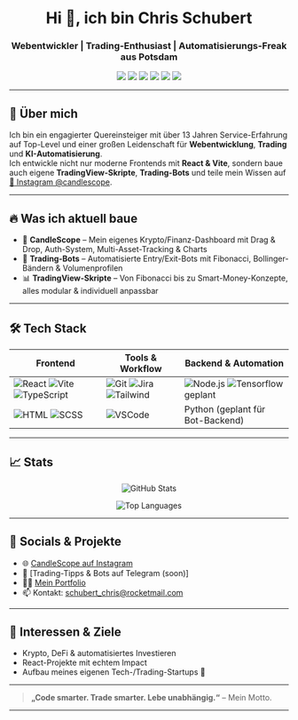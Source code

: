 <h1 align="center">Hi 👋, ich bin Chris Schubert</h1>
<h3 align="center">Webentwickler | Trading-Enthusiast | Automatisierungs-Freak aus Potsdam</h3>

<p align="center">
  <img src="https://img.shields.io/badge/React-20232A?style=for-the-badge&logo=react&logoColor=61DAFB"/>
  <img src="https://img.shields.io/badge/Vite-646CFF?style=for-the-badge&logo=vite&logoColor=FFD62E"/>
  <img src="https://img.shields.io/badge/TypeScript-007ACC?style=for-the-badge&logo=typescript&logoColor=white"/>
  <img src="https://img.shields.io/badge/JavaScript-F7DF1E?style=for-the-badge&logo=javascript&logoColor=black"/>
  <img src="https://img.shields.io/badge/SCSS-CC6699?style=for-the-badge&logo=sass&logoColor=white"/>
  <img src="https://img.shields.io/badge/Modularer%20Aufbau-CleanCode-0A192F?style=for-the-badge"/>
</p>

---

## 🚀 Über mich

Ich bin ein engagierter Quereinsteiger mit über 13 Jahren Service-Erfahrung auf Top-Level und einer großen Leidenschaft für **Webentwicklung**, **Trading** und **KI-Automatisierung**.  
Ich entwickle nicht nur moderne Frontends mit **React & Vite**, sondern baue auch eigene **TradingView-Skripte**, **Trading-Bots** und teile mein Wissen auf [📱 Instagram @candlescope](https://instagram.com/candlescope).

---

## 🔥 Was ich aktuell baue

- 🔧 **CandleScope** – Mein eigenes Krypto/Finanz-Dashboard mit Drag & Drop, Auth-System, Multi-Asset-Tracking & Charts
- 🤖 **Trading-Bots** – Automatisierte Entry/Exit-Bots mit Fibonacci, Bollinger-Bändern & Volumenprofilen
- 📊 **TradingView-Skripte** – Von Fibonacci bis zu Smart-Money-Konzepte, alles modular & individuell anpassbar

---

## 🛠️ Tech Stack

| Frontend       | Tools & Workflow       | Backend & Automation       |
|----------------|------------------------|-----------------------------|
| ![React](https://img.shields.io/badge/React-61DAFB?style=flat&logo=react&logoColor=white) ![Vite](https://img.shields.io/badge/Vite-646CFF?style=flat&logo=vite&logoColor=FFD62E) ![TypeScript](https://img.shields.io/badge/TypeScript-3178C6?style=flat&logo=typescript&logoColor=white) | ![Git](https://img.shields.io/badge/Git-F05032?style=flat&logo=git&logoColor=white) ![Jira](https://img.shields.io/badge/Jira-0052CC?style=flat&logo=jira&logoColor=white) ![Tailwind](https://img.shields.io/badge/Tailwind_CSS-38B2AC?style=flat&logo=tailwind-css&logoColor=white) | ![Node.js](https://img.shields.io/badge/Node.js-339933?style=flat&logo=node.js&logoColor=white) ![Tensorflow](https://img.shields.io/badge/TensorFlow-FF6F00?style=flat&logo=tensorflow&logoColor=white) geplant |
| ![HTML](https://img.shields.io/badge/HTML5-E34F26?style=flat&logo=html5&logoColor=white) ![SCSS](https://img.shields.io/badge/Sass-CC6699?style=flat&logo=sass&logoColor=white) | ![VSCode](https://img.shields.io/badge/VS_Code-007ACC?style=flat&logo=visual-studio-code&logoColor=white) | Python (geplant für Bot-Backend) |

---

## 📈 Stats

<p align="center">
  <img src="https://github-readme-stats.vercel.app/api?username=schubertchris&show_icons=true&theme=radical" alt="GitHub Stats" />
</p>

<p align="center">
  <img src="https://github-readme-stats.vercel.app/api/top-langs/?username=schubertchris&layout=compact&theme=radical" alt="Top Languages" />
</p>

---

## 📲 Socials & Projekte

- 🌐 [CandleScope auf Instagram](https://instagram.com/candlescope)
- 🧠 [Trading-Tipps & Bots auf Telegram (soon)]
- 🧑‍💻 [Mein Portfolio](https://portfolio-chris-schubert.vercel.app/)
- 📫 Kontakt: [schubert_chris@rocketmail.com](mailto:schubert_chris@rocketmail.com)

---

## 🎯 Interessen & Ziele

- Krypto, DeFi & automatisiertes Investieren
- React-Projekte mit echtem Impact
- Aufbau meines eigenen Tech-/Trading-Startups 🚀

---

> **„Code smarter. Trade smarter. Lebe unabhängig.“** – Mein Motto.

---

